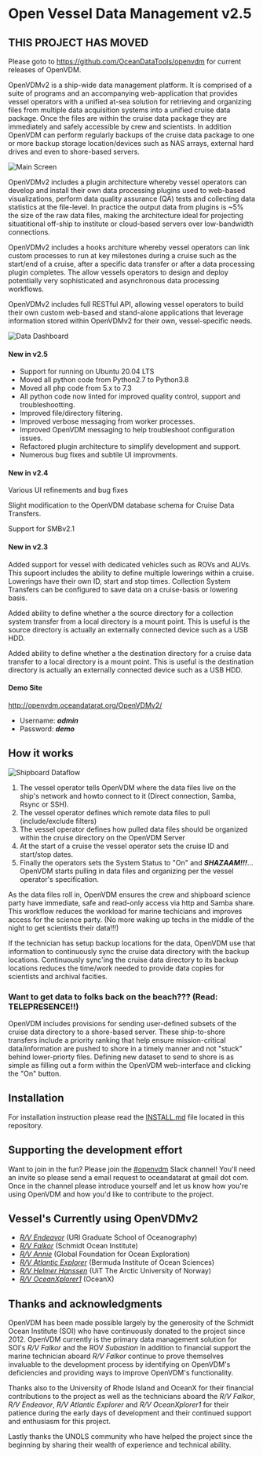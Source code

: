 # Open Vessel Data Management v2.5

## THIS PROJECT HAS MOVED
Please goto to https://github.com/OceanDataTools/openvdm for current releases of OpenVDM.

OpenVDMv2 is a ship-wide data management platform.  It is comprised of a suite of programs and an accompanying web-application that provides vessel operators with a unified at-sea solution for retrieving and organizing files from multiple data acquisition systems into a unified cruise data package.  Once the files are within the cruise data package they are immediately and safely accessible by crew and scientists.  In addition OpenVDM can perform regularly backups of the cruise data package to one or more backup storage location/devices such as NAS arrays, external hard drives and even to shore-based servers.

![Main Screen](/docs/OVDM_Config_Main.png)

OpenVDMv2 includes a plugin architecture whereby vessel operators can develop and install their own data processing plugins used to web-based visualizations, perform data quality assurance (QA) tests and collecting data statistics at the file-level.  In practice the output data from plugins is ~5% the size of the raw data files, making the architecture ideal for projecting situatitional off-ship to institute or cloud-based servers over low-bandwidth connections.

OpenVDMv2 includes a hooks architure whereby vessel operators can link custom processes to run at key milestones during a cruise such as the start/end of a cruise, after a specific data transfer or after a data processing plugin completes.  The allow vessels operators to design and deploy potentially very sophisticated and asynchronous data processing workflows.

OpenVDMv2 includes full RESTful API, allowing vessel operators to build their own custom web-based and stand-alone applications that leverage information stored within OpenVDMv2 for their own, vessel-specific needs.

![Data Dashboard](/docs/OVDM_DataDashboard_Main.png)

#### New in v2.5 ####

- Support for running on Ubuntu 20.04 LTS
- Moved all python code from Python2.7 to Python3.8
- Moved all php code from 5.x to 7.3
- All python code now linted for improved quality control, support and troubleshootting.
- Improved file/directory filtering.
- Improved verbose messaging from worker processes.
- Improved OpenVDM messaging to help troubleshoot configuration issues.
- Refactored plugin architecture to simplify development and support.
- Numerous bug fixes and subtile UI improvments.

#### New in v2.4 ####

Various UI refinements and bug fixes

Slight modification to the OpenVDM database schema for Cruise Data Transfers.

Support for SMBv2.1

#### New in v2.3 ####

Added support for vessel with dedicated vehicles such as ROVs and AUVs.  This supoort includes the ability to define multiple lowerings within a cruise.  Lowerings have their own ID, start and stop times.  Collection System Transfers can be configured to save data on a cruise-basis or lowering basis.

Added ability to define whether a the source directory for a collection system transfer from a local directory is a mount point.  This is useful is the source directory is actually an externally connected device such as a USB HDD.

Added ability to define whether a the destination directory for a cruise data transfer to a local directory is a mount point.  This is useful is the destination directory is actually an externally connected device such as a USB HDD.

#### Demo Site ####
<http://openvdm.oceandatarat.org/OpenVDMv2/>
- Username: ***admin***
- Password: ***demo***

## How it works

![Shipboard Dataflow](/docs/Shipboard_Dataflow.png)

1. The vessel operator tells OpenVDM where the data files live on the ship's network and howto connect to it (Direct connection, Samba, Rsync or SSH).
2. The vessel operator defines which remote data files to pull (include/exclude filters)
3. The vessel operator defines how pulled data files should be organized within the cruise directory on the OpenVDM Server
4. At the start of a cruise the vessel operator sets the cruise ID and start/stop dates.
5. Finally the operators sets the System Status to "On" and ***SHAZAAM!!!***... OpenVDM starts pulling in data files and organizing per the vessel operator's specification.

As the data files roll in, OpenVDM ensures the crew and shipboard science party have immediate, safe and read-only access via http and Samba share.  This workflow reduces the workload for marine techicians and improves access for the science party. (No more waking up techs in the middle of the night to get scientists their data!!!)

If the technician has setup backup locations for the data, OpenVDM use that information to continuously sync the cruise data directory with the backup locations.  Continuously sync'ing the cruise data directory to its backup locations reduces the time/work needed to provide data copies for scientists and archival facities.

### Want to get data to folks back on the beach??? (Read: TELEPRESENCE!!) ###
OpenVDM includes provisions for sending user-defined subsets of the cruise data directory to a shore-based server.  These ship-to-shore transfers include a priority ranking that help ensure mission-critical data/information are pushed to shore in a timely manner and not "stuck" behind lower-priorty files.  Defining new dataset to send to shore is as simple as filling out a form within the OpenVDM web-interface and clicking the "On" button.

## Installation ##

For installation instruction please read the [INSTALL.md](INSTALL.md) file located in this repository.

## Supporting the development effort ##

Want to join in the fun?  Please join the [#openvdm](https://oceandatarat.slack.com/messages/C3R1Z084Q) Slack channel!  You'll need an invite so please send a email request to oceandatarat at gmail dot com. Once in the channel please introduce yourself and let us know how you're using OpenVDM and how you'd like to contribute to the project.

## Vessel's Currently using OpenVDMv2 ##
- *[R/V Endeavor](https://techserv.gso.uri.edu/)* (URI Graduate School of Oceanography)
- *[R/V Falkor](https://schmidtocean.org/rv-falkor/)* (Schmidt Ocean Institute)
- *[R/V Annie](http://engineeringfordiscovery.org/technology/rv-annie/)* (Global Foundation for Ocean Exploration)
- *[R/V Atlantic Explorer](http://www.bios.edu/research/facilities/atlantic-explorer/)* (Bermuda Institute of Ocean Sciences)
- *[R/V Helmer Hanssen](https://en.uit.no/om/enhet/artikkel?p_document_id=151541&p_dimension_id=88172&men=42374)* (UiT The Arctic University of Norway)
- *[R/V OceanXplorer1](http://www.oceanx.org/oceanxplorer/)* (OceanX)

## Thanks and acknowledgments ##

OpenVDM has been made possible largely by the generosity of the Schmidt Ocean Institute (SOI) who have continuously donated to the project since 2012.  OpenVDM currently is the primary data management solution for SOI's *R/V Falkor* and the ROV *Subastian*  In addition to financial support the marine technician aboard *R/V Falkor* continue to prove themselves invaluable to the development process by identifying on OpenVDM's deficiencies and providing ways to improve OpenVDM's functionality.

Thanks also to the University of Rhode Island and OceanX for their financial contributions to the project as well as the technicians aboard the *R/V Falkor*, *R/V Endeavor*, *R/V Atlantic Explorer* and *R/V OceanXplorer1* for their patience during the early days of development and their continued support and enthusiasm for this project.

Lastly thanks the UNOLS community who have helped the project since the beginning by sharing their wealth of experience and technical ability.
